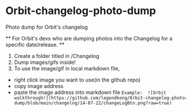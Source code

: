 # Orbit-changelog-photo-dump
Photo dump for Orbit's changelog

** For Orbit's devs who are dumping photos into the Changelog for a specific date/release. **

1. Create a folder titled <dd-mm-yy> in /Changelog
2. Dump images/gifs inside!
3. To use the image/gif in local markdown file,
  - right click image you want to use(in the github repo)
  - copy image address 
  - paste the image address into markdown file 
   ``` Example:  ![Orbit walkthrough!](https://github.com/legendkong/Orbit-changelog-photo-dump/blob/main/changelog/14-07-22/changeLogBtn.png?raw=true) ```
